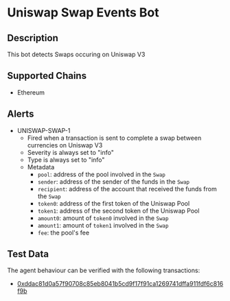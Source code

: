 # Uniswap Swap Events Bot

## Description

This bot detects Swaps occuring on Uniswap V3

## Supported Chains

- Ethereum

## Alerts

- UNISWAP-SWAP-1
  - Fired when a transaction is sent to complete a swap between currencies on Uniswap V3
  - Severity is always set to "info"
  - Type is always set to "info"
  - Metadata
    - `pool`: address of the pool involved in the `Swap`
    - `sender`: address of the sender of the funds in the `Swap`
    - `recipient`: address of the account that received the funds from the `Swap`
    - `token0`: address of the first token of the Uniswap Pool
    - `token1`: address of the second token of the Uniswap Pool
    - `amount0`: amount of `token0` involved in the `Swap`
    - `amount1`: amount of `token1` involved in the `Swap`
    - `fee`:  the pool's fee

## Test Data

The agent behaviour can be verified with the following transactions:

- [0xddac81d0a57f90708c85eb8041b5cd9f17f91ca1269741dffa911fdf6c816f9b](https://etherscan.io/tx/0xddac81d0a57f90708c85eb8041b5cd9f17f91ca1269741dffa911fdf6c816f9b#eventlog)
